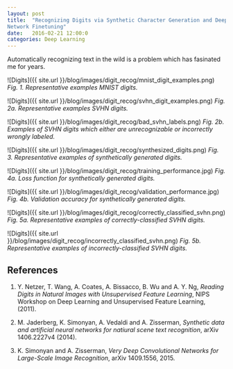 ```yaml
---
layout: post
title:  "Recognizing Digits via Synthetic Character Generation and Deep
Network Finetuning"
date:   2016-02-21 12:00:0
categories: Deep Learning
---
```


Automatically recognizing text in the wild is a problem which has fasinated
me for years.  

![Digits]({{ site.url }}/blog/images/digit_recog/mnist_digit_examples.png)
*Fig. 1.  Representative examples MNIST digits.*

![Digits]({{ site.url }}/blog/images/digit_recog/svhn_digit_examples.png)
*Fig. 2a.  Representative examples SVHN digits.*

![Digits]({{ site.url }}/blog/images/digit_recog/bad_svhn_labels.png)
*Fig. 2b.  Examples of SVHN digits which either are unrecognizable or incorrectly wrongly labeled.*

![Digits]({{ site.url }}/blog/images/digit_recog/synthesized_digits.png)
*Fig. 3.  Representative examples of synthetically generated digits.*

![Digits]({{ site.url }}/blog/images/digit_recog/training_performance.jpg)
*Fig. 4a.  Loss function for synthetically generated digits.*

![Digits]({{ site.url }}/blog/images/digit_recog/validation_performance.jpg)
*Fig. 4b.  Validation accuracy for synthetically generated digits.*

![Digits]({{ site.url }}/blog/images/digit_recog/correctly_classified_svhn.png)
*Fig. 5a.  Representative examples of correctly-classified SVHN digits.*

![Digits]({{ site.url }}/blog/images/digit_recog/incorrectly_classified_svhn.png)
*Fig. 5b.  Representative examples  of incorrectly-classified SVHN digits.*


## References

1.  Y. Netzer, T. Wang, A. Coates, A. Bissacco, B. Wu and A. Y. Ng,
*Reading Digits in Natural Images with Unsupervised Feature Learning*, NIPS
Workshop on Deep Learning and Unsupervised Feature Learning, (2011).

2.  M. Jaderberg, K. Simonyan, A. Vedaldi and A. Zisserman, *Synthetic data
and artificial neural networks for natiural scene text recognition*, arXiv
1406.2227v4 (2014).

3.  K. Simonyan and A. Zisserman, *Very Deep Convolutional Networks for
Large-Scale Image Recognition*, arXiv 1409.1556, 2015.
